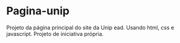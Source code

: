 # Pagina-unip
Projeto da página principal do site da Unip ead. Usando html, css e javascript. Projeto de iniciativa própria.

